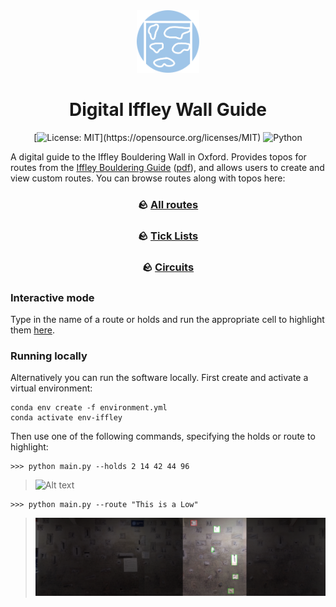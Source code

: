 <div align="center">

<img src=".assets/img/icon.svg" width="100">

# Digital Iffley Wall Guide

[![License: MIT](https://img.shields.io/badge/License-MIT-yellow.svg?)](https://opensource.org/licenses/MIT) ![Python](https://img.shields.io/badge/python-3670A0?logo=python&logoColor=ffdd54)

</div>

A digital guide to the Iffley Bouldering Wall in Oxford. Provides topos for routes from the [Iffley Bouldering Guide](https://www.oxfordalpineclub.uk/shop.php#!/Iffley-10-The-Iffley-Bouldering-Guide/p/59136024/category=10367386) ([pdf](.assets/Iffley%20Bouldering%20Guidebook.pdf?raw=true)), and allows users to create and view custom routes. You can browse routes along with topos here:

<div align="center">

### 🪨 [All routes](static/topos.md)

### 🪨 [Tick Lists](static/ticklists.md)

### 🪨 [Circuits](static/circuits.md)

</div>

### Interactive mode

Type in the name of a route or holds and run the appropriate cell to highlight them [here](https://colab.research.google.com/github/iacobo/iffley-wall-app/blob/main/notebook.ipynb).

### Running locally

Alternatively you can run the software locally. First create and activate a virtual environment:

```shell
conda env create -f environment.yml
conda activate env-iffley
```

Then use one of the following commands, specifying the holds or route to highlight:

```shell
>>> python main.py --holds 2 14 42 44 96
```

> ![Alt text](.assets/img/examples/holds.png?raw=true "Holds")

```shell
>>> python main.py --route "This is a Low"
```

> ![Alt text](.assets/img/routes/thisisalow.png?raw=true "This is a Low")
